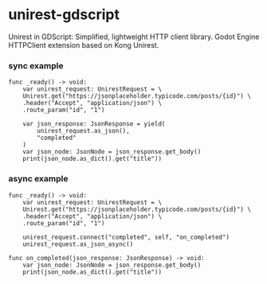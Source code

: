 # unirest-gdscript
Unirest in GDScript: Simplified, lightweight HTTP client library. Godot Engine HTTPClient extension based on Kong Unirest.

### sync example
```gdscript
func _ready() -> void:
	var unirest_request: UnirestRequest = \ 
	Unirest.get("https://jsonplaceholder.typicode.com/posts/{id}") \ 
	.header("Accept", "application/json") \ 
	.route_param("id", "1")
	
	var json_response: JsonResponse = yield(
		unirest_request.as_json(),
		"completed"
	)
	var json_node: JsonNode = json_response.get_body()
	print(json_node.as_dict().get("title"))
```

### async example
```gdscript
func _ready() -> void:
	var unirest_request: UnirestRequest = \
	Unirest.get("https://jsonplaceholder.typicode.com/posts/{id}") \
	.header("Accept", "application/json") \
	.route_param("id", "1")
	
	unirest_request.connect("completed", self, "on_completed")
	unirest_request.as_json_async()

func on_completed(json_response: JsonResponse) -> void:
	var json_node: JsonNode = json_response.get_body()
	print(json_node.as_dict().get("title"))
```
